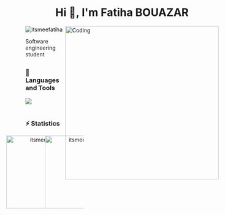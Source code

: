 <h1 align="center">Hi 👋, I'm Fatiha BOUAZAR</h1>
<img align="right" alt="Coding" width="400" src="https://i.pinimg.com/originals/bd/f3/4b/bdf34b4cc9b48276854fb78466bc5cdd.gif"/>

<p align="left"> <img src="https://komarev.com/ghpvc/?username=itsmeefatiha&label=Profile%20views&color=0e75b6&style=flat" alt="itsmeefatiha" /> </p>



<p>Software engineering student</p>

##

### 🧰 Languages and Tools

<div>

  <a href="https://slillicons.dev">
    <img src="https://skillicons.dev/icons?i=java,spring,c,html,css,bootstrap,mysql,php,laravel,javascript,python,django,androidstudio,flutter,react,fastapi,linux,docker,github,git,figma"/><br>
  </a> 
 
</div>



#
### ⚡ Statistics 

<div align="center" style="display:flex;flex-direction:row;justify-content:center;">
  <img  height="190" src="https://github-readme-stats.vercel.app/api/top-langs?username=itsmeefatiha&show_icons=true&locale=en&layout=compact" alt="itsmeefatiha" style="margin: 0" />
  <img  height="190" src="https://github-readme-stats.vercel.app/api?username=itsmeefatiha&show_icons=true&locale=en" alt="itsmeefatiha"  style="margin: 0"/>

</div>


#

<!--<div align="center">
  <img  height="200"src="https://github-readme-streak-stats.herokuapp.com/?user=itsmeefatiha" alt="itsmeefatiha" />
</div> -->

